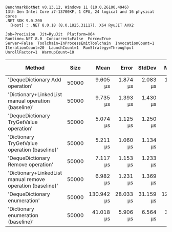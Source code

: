 ```

BenchmarkDotNet v0.13.12, Windows 11 (10.0.26100.4946)
13th Gen Intel Core i7-13700KF, 1 CPU, 24 logical and 16 physical cores
.NET SDK 9.0.200
  [Host] : .NET 8.0.18 (8.0.1825.31117), X64 RyuJIT AVX2

Job=Precision  Jit=RyuJit  Platform=X64  
Runtime=.NET 8.0  Concurrent=False  Force=True  
Server=False  Toolchain=InProcessEmitToolchain  InvocationCount=1  
IterationCount=20  LaunchCount=1  RunStrategy=Throughput  
UnrollFactor=1  WarmupCount=10  

```
| Method                                                     | Size  | Mean       | Error     | StdDev    | Median     | Min       | Max        | Ratio | RatioSD | Allocated | Alloc Ratio |
|----------------------------------------------------------- |------ |-----------:|----------:|----------:|-----------:|----------:|-----------:|------:|--------:|----------:|------------:|
| &#39;DequeDictionary Add operation&#39;                            | 50000 |   9.605 μs |  1.874 μs |  2.083 μs |  10.200 μs |  5.500 μs |  12.600 μs |  1.00 |    0.28 |     424 B |        0.29 |
| &#39;Dictionary+LinkedList manual operation (baseline)&#39;        | 50000 |   9.735 μs |  1.393 μs |  1.430 μs |   9.900 μs |  7.100 μs |  13.000 μs |  1.00 |    0.00 |    1440 B |        1.00 |
| &#39;DequeDictionary TryGetValue operation&#39;                    | 50000 |   5.074 μs |  1.125 μs |  1.250 μs |   4.700 μs |  3.400 μs |   8.200 μs |  0.51 |    0.11 |      88 B |        0.06 |
| &#39;Dictionary TryGetValue operation (baseline)&#39;              | 50000 |   5.211 μs |  1.060 μs |  1.134 μs |   4.850 μs |  3.600 μs |   8.300 μs |  0.55 |    0.18 |    1384 B |        0.96 |
| &#39;DequeDictionary Remove operation&#39;                         | 50000 |   7.117 μs |  1.153 μs |  1.233 μs |   7.000 μs |  5.600 μs |  10.000 μs |  0.74 |    0.15 |    1392 B |        0.97 |
| &#39;Dictionary+LinkedList manual remove operation (baseline)&#39; | 50000 |   6.982 μs |  1.231 μs |  1.369 μs |   6.550 μs |  5.450 μs |  10.250 μs |  0.72 |    0.14 |    1392 B |        0.97 |
| &#39;DequeDictionary enumeration&#39;                              | 50000 | 130.942 μs | 28.033 μs | 31.159 μs | 124.500 μs | 91.000 μs | 217.500 μs | 13.90 |    4.23 |    1416 B |        0.98 |
| &#39;Dictionary enumeration (baseline)&#39;                        | 50000 |  41.018 μs |  5.906 μs |  6.564 μs |  38.950 μs | 32.150 μs |  58.850 μs |  4.25 |    1.11 |    1360 B |        0.94 |
